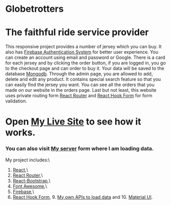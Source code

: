 # Globetrotters

# The faithful ride service provider

This responsive project provides a number of jersey which you can buy. It also has [Firebase Authentication System](https://firebase.google.com/docs?authuser=0) for better user experience. You can create an account using email and password or Google. There is a card for each jersey and by clicking the order button, if you are logged in, you go to the checkout page and can order to buy it. Your data will be saved to the database [Mongodb](https://www.mongodb.com/). Through the admin page, you are allowed to add, delete and edit any product. It contains special search feature so that you can easily find the jersey you want. You can see all the orders that you made on our website in the orders page. Last but not least, this website uses private routing form [React Router](https://reactrouter.com/) and [React Hook Form](https://react-hook-form.com/) for form validation.

# Open [My Live Site](https://full-stack-sport-grocery.web.app) to see how it works.

### You can also visit [My server](https://powerful-springs-02476.herokuapp.com/) form where I am loading data.

My project includes:\
 1. [React](https://reactjs.org/docs/getting-started.html),\
 2. [React Router](https://reactrouter.com/),\
 3. [React-Bootstrap](https://react-bootstrap.github.io/),\
 5. [Font Awesome](https://fontawesome.com/),\
 7. [Firebase](https://firebase.google.com/docs?authuser=0),\
 8. [React Hook Form](https://react-hook-form.com/), 9. [My own APIs to load data](https://powerful-springs-02476.herokuapp.com) and 10. [Material UI](https://material-ui.com/).
